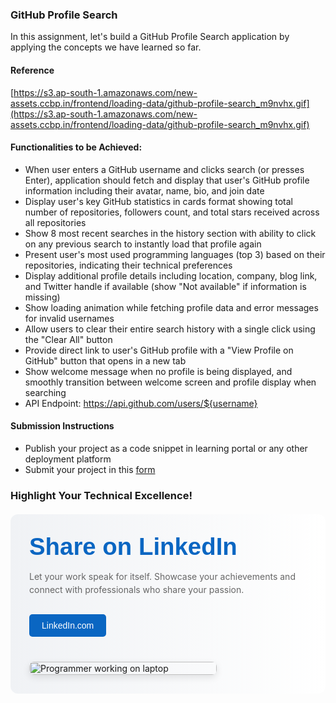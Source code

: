 ### GitHub Profile Search

In this assignment, let's build a GitHub Profile Search application by applying the concepts we have learned so far.

#### Reference

[https://s3.ap-south-1.amazonaws.com/new-assets.ccbp.in/frontend/loading-data/github-profile-search_m9nvhx.gif](https://s3.ap-south-1.amazonaws.com/new-assets.ccbp.in/frontend/loading-data/github-profile-search_m9nvhx.gif)

#### Functionalities to be Achieved:

- When user enters a GitHub username and clicks search (or presses Enter), application should fetch and display that user's GitHub profile information including their avatar, name, bio, and join date
- Display user's key GitHub statistics in cards format showing total number of repositories, followers count, and total stars received across all repositories
- Show 8 most recent searches in the history section with ability to click on any previous search to instantly load that profile again
- Present user's most used programming languages (top 3) based on their repositories, indicating their technical preferences
- Display additional profile details including location, company, blog link, and Twitter handle if available (show "Not available" if information is missing)
- Show loading animation while fetching profile data and error messages for invalid usernames
- Allow users to clear their entire search history with a single click using the "Clear All" button
- Provide direct link to user's GitHub profile with a "View Profile on GitHub" button that opens in a new tab
- Show welcome message when no profile is being displayed, and smoothly transition between welcome screen and profile display when searching
- API Endpoint: https://api.github.com/users/${username}


#### Submission Instructions

- Publish your project as a code snippet in learning portal or any other deployment platform
- Submit your project in this [form]()

### Highlight Your Technical Excellence!

<MultiLineNote>
<div style="display: flex; flex-wrap: wrap; gap: 40px; padding: 30px; background: linear-gradient(to right, #f0f2f5, #ffffff); border-radius: 12px; max-width: 1200px; margin: 20px auto;">
    <div style="flex: 1 1 300px;">
        <h2 style="font-family: Arial, sans-serif; color: #0a66c2; margin: 0 0 15px 0; font-size: clamp(1.5rem, 4vw, 2.5rem);">Share on LinkedIn</h2>
        <p style="color: #666; line-height: 1.5;">Let your work speak for itself. Showcase your achievements and connect with professionals who share your passion.</p>
        <a href="https://www.linkedin.com" 
           style="display: inline-block; margin-top: 15px; padding: 10px 20px; background-color: #0a66c2; color: white; text-decoration: none; border-radius: 5px; font-family: Arial, sans-serif;">
            LinkedIn.com
        </a>
    </div>
    <div style="flex: 0 1 300px;">
        <img src="https://res.cloudinary.com/dpvbaiyus/image/upload/v1730870613/programmer-work-laptop-computer-website-code-program-concept_133260-5402_ffsbmo.avif" 
             style="width: 100%; height: auto; border-radius: 8px; box-shadow: 0 4px 12px rgba(0,0,0,0.1);" 
             alt="Programmer working on laptop">
    </div>
</div>
</MultiLineNote>
